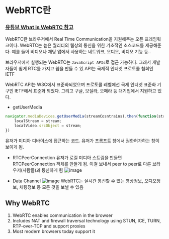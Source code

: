 # WebRTC란
### [유튜브 What is WebRTC 참고](https://www.youtube.com/watch?v=0XceZw0Ktn0)


WebRTC란 브라우저에서 Real Time Communication을 지원해주는 오픈 프레임워크이다.
WebRTC는 높은 퀄리티의 웹상의 통신을 위한 기초적인 소스코드를 제공해준다. 예를 들어 비디오나 채팅 앱에서 사용하는 네트워크, 오디오, 비디오 기능 등..


브라우저에서 실행되는 WebRTC는 `JavaScript APIs`로 접근 가능하다. 그래서 개발자들이 쉽게 RTC를 가지고 웹을 만들 수 있 API는 국제적 인터넷 프로토콜 협회인 IETF

WebRTC API는 W3C에서 표준화되었으며 프로토콜 레벨에선 국제 인터넷 표준화 기구인 IETF에서 표준화 되었다. 그리고 구글, 모질라, 오페라 등 대기업에서 지원하고 있다.


+ getUserMedia
```javascript
navigator.mediaDevices.getUserMedia(streamCosntrains).then(function(stream){
    localStream = stream;
    localVideo.srcObject = stream;
})
```
유저가 미디아 디바이스에 접근하는 코드. 유저가 프롬프트 창에서 권한허가하는 창이 보이게 됨.


+ RTCPeerConnection
유저가 로컬 미디아 스트림을 만들면 RTCPeerConnection 객체를 만들게 됨. 이걸 보내서 peer to peer로 다른 브라우저(사람들)과 통신하게 됨
![image](https://user-images.githubusercontent.com/24693833/126992938-8cb6d361-0ab7-4630-ba2d-d23a1ef785e4.png)


+ Data Channel
![image](https://user-images.githubusercontent.com/24693833/126993019-33366c19-d48a-4888-b6b9-8b3443f167c6.png)
WebRTC는 실시간 통신할 수 있는 영상정보, 오디오정보, 채팅정보 등 모든 것을 보낼 수 있음


## Why WebRTC
1. WebRTC enables communication in the browser
2. Includes NAT and firewall traversal technology using STUN, ICE, TURN, RTP-over-TCP and support proxies
3. Most modern browsers today support it
